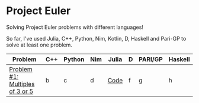 # Project Euler

Solving Project Euler problems with different languages!

So far, I've used Julia, C++, Python, Nim, Kotlin, D, Haskell and Pari-GP to solve at least one problem.

| Problem | C++ | Python | Nim | Julia | D | PARI/GP | Haskell |
| --- | --- | --- | --- | --- | --- | --- | --- |
| [Problem #1: Multiples of 3 or 5](https://projecteuler.net/problem=1) | b | c | d | [Code](https://github.com/MariaChrysafis/Project-Euler/blob/main/1.hs) | f | g | h |
